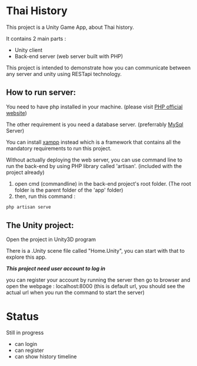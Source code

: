 # **Thai History**

This project is a Unity Game App, about Thai history.

It contains 2 main parts :
- Unity client
- Back-end server (web server built with PHP)

This project is intended to demonstrate how you can communicate between any server and unity using RESTapi technology.

## How to run server:

You need to have php installed in your machine. (please visit [PHP official website](http://www.php.net/))

The other requirement is you need a database server. (preferrably [MySql](https://dev.mysql.com/downloads/mysql/) Server)

You can install [xampp](https://www.apachefriends.org/index.html) instead which is a framework that contains all the mandatory requirements to run this project.

Without actually deploying the web server, you can use command line to run the back-end by using PHP library called 'artisan'. (included with the project already)

1. open cmd (commandline) in the back-end project's root folder. (The root folder is the parent folder of the 'app' folder)
2. then, run this command : 
```cmd
php artisan serve
```

## The Unity project:

Open the project in Unity3D program

There is a .Unity scene file called "Home.Unity", you can start with that to explore this app.

**_This project need user account to log in_**

you can register your account by running the server then go to browser and open the webpage : localhost:8000 (this is default url, you should see the actual url when you run the command to start the server)

# **Status**

Still in progress

- can login
- can register
- can show history timeline
